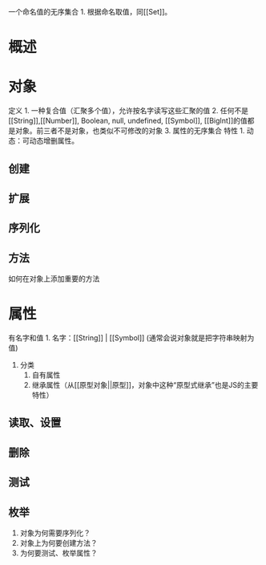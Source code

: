 一个命名值的无序集合
	1. 根据命名取值，同[[Set]]。

# 概述

# 对象
定义
	1. 一种复合值（汇聚多个值），允许按名字读写这些汇聚的值
	2. 任何不是[[String]],[[Number]], Boolean, null, undefined, [[Symbol]], [[BigInt]]的值都是对象。前三者不是对象，也类似不可修改的对象
	3. 属性的无序集合
特性
	1. 动态：可动态增删属性。
## 创建
## 扩展
## 序列化
## 方法
如何在对象上添加重要的方法

# 属性
有名字和值
	1. 名字：[[String]] | [[Symbol]] (通常会说对象就是把字符串映射为值)
1. 分类
	1. 自有属性
	2. 继承属性（从[[原型对象||原型]]，对象中这种“原型式继承”也是JS的主要特性）
## 读取、设置
## 删除
## 测试
## 枚举

1. 对象为何需要序列化？
2. 对象上为何要创建方法？
3. 为何要测试、枚举属性？